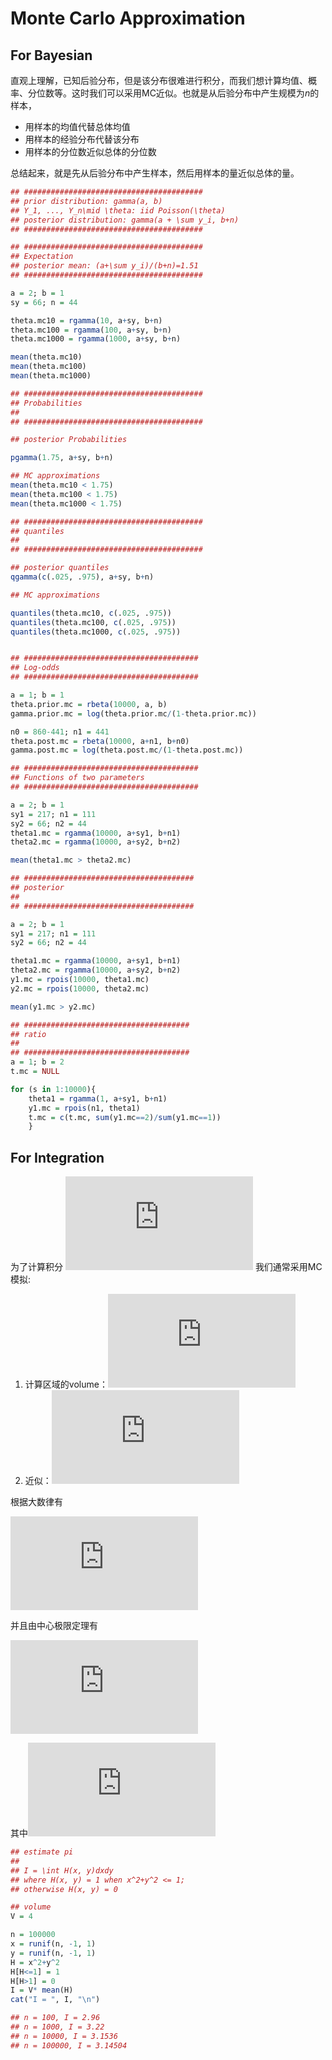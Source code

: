# Monte Carlo Approximation

## For Bayesian

直观上理解，已知后验分布，但是该分布很难进行积分，而我们想计算均值、概率、分位数等。这时我们可以采用MC近似。也就是从后验分布中产生规模为$n$的样本，

- 用样本的均值代替总体均值
- 用样本的经验分布代替该分布
- 用样本的分位数近似总体的分位数

总结起来，就是先从后验分布中产生样本，然后用样本的量近似总体的量。

```r
## ########################################
## prior distribution: gamma(a, b)
## Y_1, ..., Y_n\mid \theta: iid Poisson(\theta)
## posterior distribution: gamma(a + \sum y_i, b+n)
## ########################################

## ########################################
## Expectation
## posterior mean: (a+\sum y_i)/(b+n)=1.51
## ########################################

a = 2; b = 1
sy = 66; n = 44

theta.mc10 = rgamma(10, a+sy, b+n)
theta.mc100 = rgamma(100, a+sy, b+n)
theta.mc1000 = rgamma(1000, a+sy, b+n)

mean(theta.mc10)
mean(theta.mc100)
mean(theta.mc1000)

## ########################################
## Probabilities
## 
## ########################################

## posterior Probabilities

pgamma(1.75, a+sy, b+n)

## MC approximations
mean(theta.mc10 < 1.75)
mean(theta.mc100 < 1.75)
mean(theta.mc1000 < 1.75)

## ########################################
## quantiles
## 
## ########################################

## posterior quantiles
qgamma(c(.025, .975), a+sy, b+n)

## MC approximations

quantiles(theta.mc10, c(.025, .975))
quantiles(theta.mc100, c(.025, .975))
quantiles(theta.mc1000, c(.025, .975))


## #######################################
## Log-odds
## #######################################

a = 1; b = 1
theta.prior.mc = rbeta(10000, a, b)
gamma.prior.mc = log(theta.prior.mc/(1-theta.prior.mc))

n0 = 860-441; n1 = 441
theta.post.mc = rbeta(10000, a+n1, b+n0)
gamma.post.mc = log(theta.post.mc/(1-theta.post.mc))

## #######################################
## Functions of two parameters
## #######################################

a = 2; b = 1
sy1 = 217; n1 = 111
sy2 = 66; n2 = 44
theta1.mc = rgamma(10000, a+sy1, b+n1)
theta2.mc = rgamma(10000, a+sy2, b+n2)

mean(theta1.mc > theta2.mc)

## ######################################
## posterior 
##
## ######################################

a = 2; b = 1
sy1 = 217; n1 = 111
sy2 = 66; n2 = 44

theta1.mc = rgamma(10000, a+sy1, b+n1)
theta2.mc = rgamma(10000, a+sy2, b+n2)
y1.mc = rpois(10000, theta1.mc)
y2.mc = rpois(10000, theta2.mc)

mean(y1.mc > y2.mc)

## #####################################
## ratio
##
## #####################################
a = 1; b = 2
t.mc = NULL

for (s in 1:10000){
    theta1 = rgamma(1, a+sy1, b+n1)
    y1.mc = rpois(n1, theta1)
    t.mc = c(t.mc, sum(y1.mc==2)/sum(y1.mc==1))
    }
```

## For Integration

为了计算积分
![](https://latex.codecogs.com/gif.latex?I%20%3D%20%5Cint%20_D%20g%28%5Cmathbf%20x%29d%5Cmathbf%20x)
我们通常采用MC模拟:

1. 计算区域的volume：![](https://latex.codecogs.com/gif.latex?V%20%3D%20%5Cint_D%20d%5Cmathbf%20x)
2. 近似：![](https://latex.codecogs.com/gif.latex?%5Chat%20I_m%3DV%5Cfrac%7B1%7D%7Bm%7D%5Csum%5Climits_%7Bi%3D1%7D%5Emg%28%5Cmathbf%20x%5E%7B%28m%29%7D%29)

根据大数律有

![](https://latex.codecogs.com/gif.latex?%5Clim_%7Bm%5Crightarrow%20%5Cinfty%7D%20%5Chat%20I_m%3DI)

并且由中心极限定理有

![](https://latex.codecogs.com/gif.latex?%5Cfrac%7B1%7D%7BV%7D%7B%7D%5Csqrt%7Bm%7D%28%5Chat%20I_m-I%29%5Crightarrow%20N%280%2C%20%5Csigma%5E2%29)

其中![](https://latex.codecogs.com/gif.latex?%5Csigma%5E2%3Dvar%28g%28%5Cmathbf%20x%29%29)

```r
## estimate pi
##
## I = \int H(x, y)dxdy
## where H(x, y) = 1 when x^2+y^2 <= 1;
## otherwise H(x, y) = 0

## volume
V = 4

n = 100000
x = runif(n, -1, 1)
y = runif(n, -1, 1)
H = x^2+y^2
H[H<=1] = 1
H[H>1] = 0
I = V* mean(H)
cat("I = ", I, "\n")

## n = 100, I = 2.96
## n = 1000, I = 3.22
## n = 10000, I = 3.1536
## n = 100000, I = 3.14504
```
